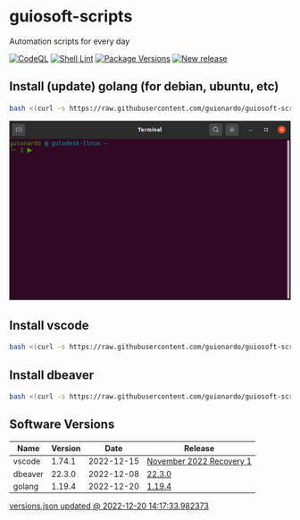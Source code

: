 # guiosoft-scripts

Automation scripts for every day

[![CodeQL](https://github.com/guionardo/guiosoft-scripts/actions/workflows/codeql-analysis.yml/badge.svg)](https://github.com/guionardo/guiosoft-scripts/actions/workflows/codeql-analysis.yml)
[![Shell Lint](https://github.com/guionardo/guiosoft-scripts/actions/workflows/shell.yml/badge.svg)](https://github.com/guionardo/guiosoft-scripts/actions/workflows/shell.yml)
[![Package Versions](https://github.com/guionardo/guiosoft-scripts/actions/workflows/package-versions.yml/badge.svg)](https://github.com/guionardo/guiosoft-scripts/actions/workflows/package-versions.yml)
[![New release](https://github.com/guionardo/guiosoft-scripts/actions/workflows/new_release.yml/badge.svg)](https://github.com/guionardo/guiosoft-scripts/actions/workflows/new_release.yml)

## Install (update) golang (for debian, ubuntu, etc)

```bash
bash <(curl -s https://raw.githubusercontent.com/guionardo/guiosoft-scripts/main/install_golang.sh)
```

![install-golang](docs/install_golang.gif)

## Install vscode

```bash
bash <(curl -s https://raw.githubusercontent.com/guionardo/guiosoft-scripts/main/install_vscode.sh)
```

## Install dbeaver

```bash
bash <(curl -s https://raw.githubusercontent.com/guionardo/guiosoft-scripts/main/install_dbeaver.sh)
```

## Software Versions

| Name    | Version | Date       | Release                                                                                              |
| ------- | ------- | ---------- | ---------------------------------------------------------------------------------------------------- |
| vscode  | 1.74.1  | 2022-12-15 | [November 2022 Recovery 1](https://code.visualstudio.com/sha/download?build=stable&os=linux-deb-x64) |
| dbeaver | 22.3.0  | 2022-12-08 | [22.3.0](https://dbeaver.io/files/dbeaver-ce_latest_amd64.deb)                                       |
| golang  | 1.19.4  | 2022-12-20 | [1.19.4](https://golang.org/dl/go1.19.4.linux-amd64.tar.gz)                                          |

[versions.json updated @ 2022-12-20 14:17:33.982373](versions.json)
